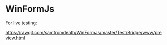 # WinFormJs

For live testing:

https://rawgit.com/samfromdeath/WinFormJs/master/Test/Bridge/www/preview.html
